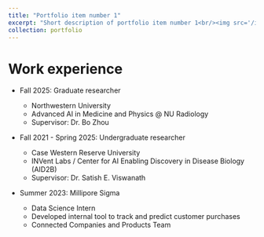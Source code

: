 ```yaml
---
title: "Portfolio item number 1"
excerpt: "Short description of portfolio item number 1<br/><img src='/images/500x300.png'>"
collection: portfolio
---
```


Work experience
======
* Fall 2025: Graduate researcher
  * Northwestern University
  * Advanced AI in Medicine and Physics @ NU Radiology
  * Supervisor: Dr. Bo Zhou

* Fall 2021 - Spring 2025: Undergraduate researcher
  * Case Western Reserve University
  * INVent Labs / Center for AI Enabling Discovery in Disease Biology (AID2B)
  * Supervisor: Dr. Satish E. Viswanath

* Summer 2023: Millipore Sigma
  * Data Science Intern
  * Developed internal tool to track and predict customer purchases
  * Connected Companies and Products Team

